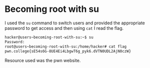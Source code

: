 # Becoming root with su
I used the `su` command to switch users and provided the appropriate password to get access and then using `cat` I read the flag.
```bash
hacker@users~becoming-root-with-su:~$ su
Password:
root@users~becoming-root-with-su:/home/hacker# cat flag
pwn.college{sE54s6G-8UE4Ei4LbgwT6g_pyk6.dVTN0UDL2AjN0czW}
```
Resource used was the pwn website.
